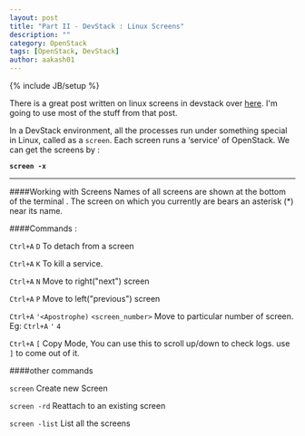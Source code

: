 ```yaml
---
layout: post
title: "Part II - DevStack : Linux Screens"
description: ""
category: OpenStack
tags: [OpenStack, DevStack]
author: aakash01
---
```

{% include JB/setup %}

There is a great post written on linux screens in devstack over [here](http://www.rushiagr.com/blog/2013/06/05/linux-screens-in-devstack/). I'm going to use most of the stuff from that post. 

In a DevStack environment, all the processes run under something special in Linux, called as a `screen`. Each screen runs a ‘service’ of OpenStack.  We can get the screens by : 

**` screen -x `**

-------------------------------

####Working with Screens
Names of all screens are shown at the bottom of the terminal . The screen on which you currently are bears an asterisk (*) near its name. 

####Commands : 

`Ctrl+A` `D`	To detach from a screen

`Ctrl+A` `K`	To kill a service. 

`Ctrl+A` `N`	Move to right("next") screen

`Ctrl+A` `P`	Move to left("previous") screen

`Ctrl+A` `'<Apostrophe)` `<screen_number>`	Move to particular number of screen. Eg: `Ctrl+A` `'` `4`

`Ctrl+A` `[` 	Copy Mode, You can use this to scroll up/down to check logs.  use `]` to come out of it. 

####other commands 

`screen` 		Create new Screen

`screen -rd`	Reattach to an existing screen

`screen -list`	List all the screens


